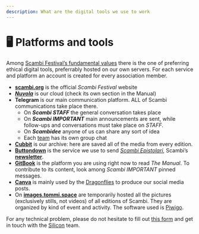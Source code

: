 ```yaml
---
description: What are the digital tools we use to work
---
```


# 🖥 Platforms and tools

Among [Scambi Festival’s fundamental values](https://scambi.org/manifesto) there is the one of preferring ethical digital tools, preferrably hosted on our own servers. For each service and platform an account is created for every association member.

* [**scambi.org**](https://scambi.org) is the official _Scambi Festival_ website
* [_**Nuvola**_](https://nuvola.scambi.org) is our cloud (check its own section in the Manual)
* **Telegram** is our main communication platform. ALL of Scambi communications take place there.
  * On _**Scambi STAFF**_ the general conversation takes place
  * On _**Scambi IMPORTANT**_ main announcements are sent, while follow-ups and conversations must take place on _STAFF_.
  * On _**Scambidee**_ anyone of us can share any sort of idea
  * Each [team](../Staff/Teams.md) has its own group chat
* [**Cubbit**](https://web.cubbit.io) is our archive: here are saved all of the media from every edition.
* [**Buttondown**](Buttondown.md) is the service we use to send [_Scambi Epistolari_](https://epistulae.scambi.org), Scambi’s [**newsletter**](../Communication/Newsletter.md).
* [**GitBook**](https://gitbook.com) is the platform you are using right now to read _The Manual_. To contribute to its content, look among _Scambi IMPORTANT_ pinned messages.
* [**Canva**](https://canva.com) is mainly used by the [Dragonflies](../Staff/Teams.md#dragonflies) to produce our social media posts.
* On [**images.tommi.space**](https://images.tommi.space/index?/category/scambi-festival) are temporarily hosted all the pictures (exclusively stills, not videos) of all editions of Scambi. They are organized by kind of event and activity. The software used is [Piwigo](https://piwigo.org).

For any technical problem, please do not hesitate to fill out [this form](https://nuvola.scambi.org/apps/forms/qtqRxnSic6fTpmKk) and get in touch with the [Silicon](../Staff/Teams.md#silicon) team.
